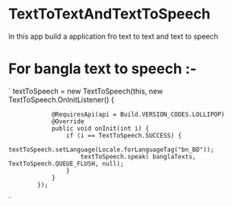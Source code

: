# TextToTextAndTextToSpeech
In this app build a application fro text to text and text to speech

<h1>For bangla text to speech :-</h1>

`
textToSpeech = new TextToSpeech(this, new TextToSpeech.OnInitListener() {

                @RequiresApi(api = Build.VERSION_CODES.LOLLIPOP)
                @Override
                public void onInit(int i) {
                    if (i == TextToSpeech.SUCCESS) {
                        textToSpeech.setLanguage(Locale.forLanguageTag("bn_BD"));
                        textToSpeech.speak( banglaTexts, TextToSpeech.QUEUE_FLUSH, null);
                    }
                }
            });
`

